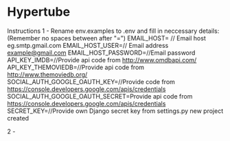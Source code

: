 # Hypertube
Instructions
1 - Rename env.examples to .env and fill in neccessary details: (Remember no spaces between after "=")
    EMAIL_HOST= // Email host eg.smtp.gmail.com
    EMAIL_HOST_USER=// Email address example@gmail.com 
    EMAIL_HOST_PASSWORD=//Email password
    API_KEY_IMDB=//Provide api code from http://www.omdbapi.com/
    API_KEY_THEMOVIEDB=//Provide api code from http://www.themoviedb.org/ 
    SOCIAL_AUTH_GOOGLE_OAUTH_KEY=//Provide code from https://console.developers.google.com/apis/credentials
    SOCIAL_AUTH_GOOGLE_OAUTH_SECRET=Provide api code from https://console.developers.google.com/apis/credentials
    SECRET_KEY=//Provide own Django secret key from settings.py new project created


2 - 
